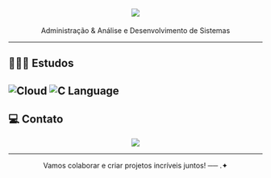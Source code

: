 <h1 align="center"> 
  <img src="https://readme-typing-svg.herokuapp.com/?font=Righteous&size=35&center=true&vCenter=true&width=500&height=70&duration=5000&lines=Olá!;Bem-vindo(a)+ao+meu+GitHub;Me+Chamo+Giovana;:)&color=F8F8FF"/>
</h1>

<p align="center">
Administração & Análise e Desenvolvimento de Sistemas<br/>

</p>

---

## 👩🏻‍💻 Estudos  

![Cloud ](https://img.shields.io/badge/Cloud%20Computing-4285F4?style=for-the-badge&logo=googlecloud&logoColor=white)
![C Language](https://img.shields.io/badge/C%20Language-00599C?style=for-the-badge&logo=c&logoColor=white)
---

## 💻 Contato

<div align="center">
  <a href="https://www.linkedin.com/in/giovana-a-67324535a" target="_blank">
    <img src="https://img.shields.io/badge/-LinkedIn-%230077B5?style=for-the-badge&logo=linkedin&logoColor=white" />
  </a>
 
</div>

---

<p align="center">Vamos colaborar e criar projetos incríveis juntos! ── .✦</p>
